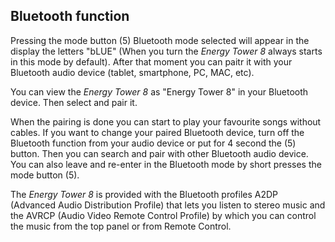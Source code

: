 ## Bluetooth function

Pressing the mode button (5) Bluetooth mode selected will appear in the display the letters "bLUE" (When you turn the *Energy Tower 8* always starts in this mode by default).
After that moment you can paitr it with your Bluetooth audio device (tablet, smartphone, PC, MAC, etc).

You can view the *Energy Tower 8* as "Energy Tower 8" in your Bluetooth device. Then select and pair it.

When the pairing is done you can start to play your favourite songs without cables. If you want to change your paired Bluetooth device, turn off the Bluetooth function from your audio device or put for 4 second the (5) button. Then you can search and pair with other Bluetooth audio device. You can also leave and re-enter in the Bluetooth mode by short presses the mode button (5).

The *Energy Tower 8* is provided with the Bluetooth profiles A2DP (Advanced Audio Distribution Profile) that lets you listen to stereo music and the AVRCP (Audio Video Remote Control Profile) by which you can control the music from the top panel or from Remote Control.
